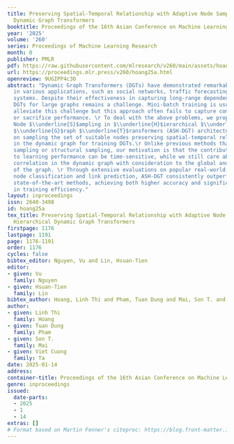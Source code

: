 ```yaml
---
title: Preserving Spatial-Temporal Relationship with Adaptive Node Sampling in Hierarchical
  Dynamic Graph Transformers
booktitle: Proceedings of the 16th Asian Conference on Machine Learning
year: '2025'
volume: '260'
series: Proceedings of Machine Learning Research
month: 0
publisher: PMLR
pdf: https://raw.githubusercontent.com/mlresearch/v260/main/assets/hoang25a/hoang25a.pdf
url: https://proceedings.mlr.press/v260/hoang25a.html
openreview: 9UGIPP4c3O
abstract: "Dynamic Graph Transformers (DGTs) have demonstrated remarkable performance
  in various applications, such as social networks, traffic forecasting, and recommendation
  systems. Despite their effectiveness in capturing long-range dependencies, training
  DGTs for large graphs remains a challenge. Mini-batch training is usually used to
  alleviate this challenge but this approach often fails to capture complex dependencies
  or sacrifice performance. \r To deal with the above problems, we propose the $\\underline{A}$daptive
  Node $\\underline{S}$ampling in $\\underline{H}$ierarchical $\\underline{D}$ynamic
  $\\underline{G}$raph $\\underline{T}$ransformers (ASH-DGT) architecture that focuses
  on sampling the set of suitable nodes preserving spatial-temporal relationships
  in the dynamic graph for training DGTs.\r Unlike previous methods that use random
  sampling or structural sampling, our motivation is that the contribution of nodes
  to learning performance can be time-sensitive, while we still care about spatial
  correlation in the dynamic graph with consideration to the global and local structure
  of the graph. \r Through extensive evaluations on popular real-world datasets for
  node classification and link prediction, ASH-DGT consistently outperforms multiple
  state-of-the-art methods, achieving both higher accuracy and significant improvements
  in training efficiency."
layout: inproceedings
issn: 2640-3498
id: hoang25a
tex_title: Preserving Spatial-Temporal Relationship with Adaptive Node Sampling in
  Hierarchical Dynamic Graph Transformers
firstpage: 1176
lastpage: 1191
page: 1176-1191
order: 1176
cycles: false
bibtex_editor: Nguyen, Vu and Lin, Hsuan-Tien
editor:
- given: Vu
  family: Nguyen
- given: Hsuan-Tien
  family: Lin
bibtex_author: Hoang, Linh Thi and Pham, Tuan Dung and Mai, Son T. and Ta, Viet Cuong
author:
- given: Linh Thi
  family: Hoang
- given: Tuan Dung
  family: Pham
- given: Son T.
  family: Mai
- given: Viet Cuong
  family: Ta
date: 2025-01-14
address:
container-title: Proceedings of the 16th Asian Conference on Machine Learning
genre: inproceedings
issued:
  date-parts:
  - 2025
  - 1
  - 14
extras: []
# Format based on Martin Fenner's citeproc: https://blog.front-matter.io/posts/citeproc-yaml-for-bibliographies/
---
```

